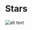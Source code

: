 # Stars
![alt text](https://github.com/plamen-peshev/orgchartjs-templates/blob/main/Stars/template.jpg)
